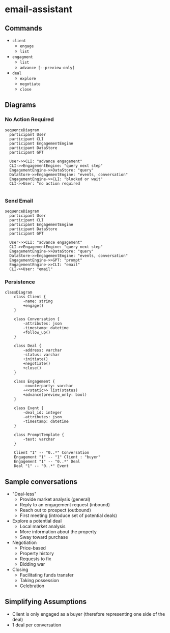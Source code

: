 # email-assistant

## Commands
* `client`
  * `engage`
  * `list`
* `engagment`
  * `list`
  * `advance [--preview-only]`
* `deal`
  * `explore`
  * `negotiate`
  * `close`

## Diagrams
### No Action Required
```mermaid
sequenceDiagram
  participant User
  participant CLI
  participant EngagementEngine
  participant DataStore
  participant GPT

  User->>CLI: "advance engagement"
  CLI->>EngagementEngine: "query next step"
  EngagementEngine->>DataStore: "query"
  DataStore->>EngagementEngine: "events, conversation"
  EngagementEngine->>CLI: "blocked or wait"
  CLI->>User: "no action required      
  
```

### Send Email
```mermaid
sequenceDiagram 
  participant User
  participant CLI
  participant EngagementEngine
  participant DataStore
  participant GPT

  User->>CLI: "advance engagement"
  CLI->>EngagementEngine: "query next step"
  EngagementEngine->>DataStore: "query"
  DataStore->>EngagementEngine: "events, conversation"
  EngagementEngine->>GPT: "prompt"
  EngagementEngine->>CLI: "email"
  CLI->>User: "email"

```

### Persistence
```mermaid
classDiagram
    class Client {
        -name: string
        +engage()
    }
        
    class Conversation {
        -attributes: json
        -timestamp: datetime
        +follow_up()
    }
    
    class Deal {
        -address: varchar
        -status: varchar
        +initiate()
        +negotiate()
        +close()
    }
    
    class Engagement {
        -counterparty: varchar
        +<<static>> list(status)
        +advance(preview_only: bool)
    }
    
    class Event {
        -deal_id: integer
        -attributes: json
        -timestamp: datetime
    }
    
    class PromptTemplate {
        -text: varchar
    }

    Client "1" -- "0..*" Conversation
    Engagement "1" -- "1" Client : "buyer"
    Engagement "1" -- "0..*" Deal
    Deal "1" -- "0..*" Event 
```
 
## Sample conversations
* "Deal-less"
  * Provide market analysis (general)
  * Reply to an engagement request (inbound)
  * Reach out to prospect (outbound)
  * First meeting (introduce set of potential deals)
* Explore a potential deal
  * Local market analysis
  * More information about the property
  * Sway toward purchase
* Negotiation
  * Price-based
  * Property history
  * Requests to fix
  * Bidding war
* Closing
  * Facilitating funds transfer
  * Taking possession
  * Celebration

## Simplifying Assumptions
* Client is only engaged as a buyer (therefore representing one side of the deal)
* 1 deal per conversation